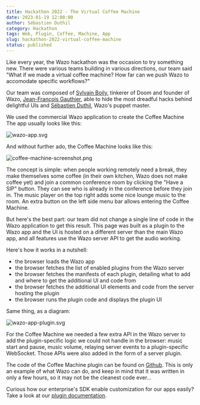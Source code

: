 ```yaml
---
title: Hackathon 2022 - The Virtual Coffee Machine
date: 2023-01-19 12:00:00
author: Sébastien Duthil
category: Hackathon
tags: Web, Plugin, Coffee, Machine, App
slug: hackathon-2022-virtual-coffee-machine
status: published
---
```


Like every year, the Wazo hackathon was the occasion to try something new. There were various teams building in various directions, our team said "What if we made a virtual coffee machine? How far can we push Wazo to accomodate specific workflows?"

Our team was composed of [Sylvain Boily](https://github.com/sboily), tinkerer of Doom and founder of Wazo, [Jean-François Gauthier](https://github.com/bogue), able to hide the most dreadful hacks behind delightful UIs and [Sébastien Duthil](https://github.com/sduthil), Wazo's puppet master.

We used the commercial Wazo application to create the Coffee Machine The app usually looks like this:

![wazo-app.svg](../../images/blog/hackathon-2022/wazo-app.svg "Wazo app screenshot, showing a mosaic of video streams of conference participants")

And without further ado, the Coffee Machine looks like this:

![coffee-machine-screenshot.png](../../images/blog/hackathon-2022/coffee-machine.png "Coffee machine screenshot, showing a list of participant names and durations, a button 'Have a SIP!', and a music player on the right, over a comforting coffee cup image on the background")

The concept is simple: when people working remotely need a break, they make themselves some coffee (in their own kitchen, Wazo does not make coffee yet) and join a common conference room by clicking the "Have a SIP" button. They can see who is already in the conference before they join in. The music player on the top right adds some nice lounge music to the room. An extra button on the left side menu bar allows entering the Coffee Machine.

But here's the best part: our team did not change a single line of code in the Wazo application to get this result. This page was built as a plugin to the Wazo app and the UI is hosted on a different server than the main Wazo app, and all features use the Wazo server API to get the audio working.

Here's how it works in a nutshell:

* the browser loads the Wazo app
* the browser fetches the list of enabled plugins from the Wazo server
* the browser fetches the manifests of each plugin, detailing what to add and where to get the additional UI and code from
* the browser fetches the additional UI elements and code from the server hosting the plugin
* the browser runs the plugin code and displays the plugin UI

Same thing, as a diagram:

![wazo-app-plugin.svg](../../images/blog/hackathon-2022/wazo-app-plugin.svg "Flow diagram of the previous explanation")

For the Coffee Machine we needed a few extra API in the Wazo server to add the plugin-specific logic we could not handle in the browser: music start and pause, music volume, relaying server events to a plugin-specific WebSocket. Those APIs were also added in the form of a server plugin.

The code of the Coffee Machine plugin can be found on [Github](https://github.com/TinxHQ/hackathon-coffee). This is only an example of what Wazo can do, and keep in mind that it was written in only a few hours, so it may not be the cleanest code ever...

Curious how our enterprise's SDK enable customization for our apps easily? Take a look at our [plugin documentation](https://wazo-communication.github.io/euc-plugins-js-sdk/docs/web-desktop-application/).
